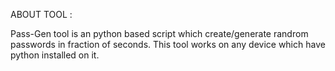 ABOUT TOOL :

Pass-Gen tool is an python based script which create/generate randrom passwords in fraction of seconds. This tool works on any device which have python installed on it.
